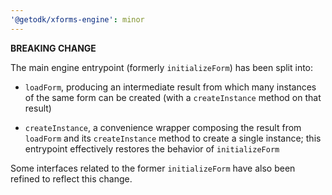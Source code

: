 ```yaml
---
'@getodk/xforms-engine': minor
---
```


**BREAKING CHANGE**

The main engine entrypoint (formerly `initializeForm`) has been split into:

- `loadForm`, producing an intermediate result from which many instances of the same form can be created (with a `createInstance` method on that result)

- `createInstance`, a convenience wrapper composing the result from `loadForm` and its `createInstance` method to create a single instance; this entrypoint effectively restores the behavior of `initializeForm`

Some interfaces related to the former `initializeForm` have also been refined to reflect this change.
